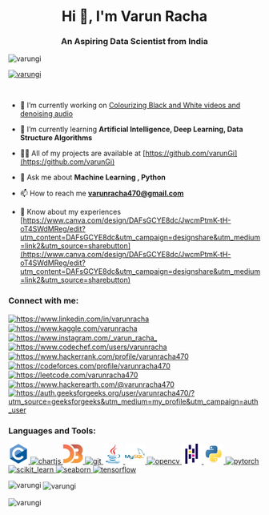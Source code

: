 <h1 align="center">Hi 👋, I'm Varun Racha</h1>
<h3 align="center">An Aspiring Data Scientist from India</h3>

<p align="left"> <img src="https://komarev.com/ghpvc/?username=varungi&label=Profile%20views&color=0e75b6&style=flat" alt="varungi" /> </p>

<p align="left"> <a href="https://github.com/ryo-ma/github-profile-trophy"><img src="https://github-profile-trophy.vercel.app/?username=varungi" alt="varungi" /></a> </p>

<p align="left"> <a href="https://twitter.com/" target="blank"><img src="https://img.shields.io/twitter/follow/?logo=twitter&style=for-the-badge" alt="" /></a> </p>

- 🔭 I’m currently working on [Colourizing Black and White videos and denoising audio](https://github.com/varunGi/Colourizing_Black_and_White_videos_and_denoising_audio)

- 🌱 I’m currently learning **Artificial Intelligence, Deep Learning, Data Structure Algorithms**

- 👨‍💻 All of my projects are available at [https://github.com/varunGi](https://github.com/varunGi)

- 💬 Ask me about **Machine Learning , Python**

- 📫 How to reach me **varunracha470@gmail.com**

- 📄 Know about my experiences [https://www.canva.com/design/DAFsGCYE8dc/JwcmPtmK-tH-oT4SWdMReg/edit?utm_content=DAFsGCYE8dc&utm_campaign=designshare&utm_medium=link2&utm_source=sharebutton](https://www.canva.com/design/DAFsGCYE8dc/JwcmPtmK-tH-oT4SWdMReg/edit?utm_content=DAFsGCYE8dc&utm_campaign=designshare&utm_medium=link2&utm_source=sharebutton)

<h3 align="left">Connect with me:</h3>
<p align="left">
<a href="https://linkedin.com/in/https://www.linkedin.com/in/varunracha" target="blank"><img align="center" src="https://raw.githubusercontent.com/rahuldkjain/github-profile-readme-generator/master/src/images/icons/Social/linked-in-alt.svg" alt="https://www.linkedin.com/in/varunracha" height="30" width="40" /></a>
<a href="https://kaggle.com/https://www.kaggle.com/varunracha" target="blank"><img align="center" src="https://raw.githubusercontent.com/rahuldkjain/github-profile-readme-generator/master/src/images/icons/Social/kaggle.svg" alt="https://www.kaggle.com/varunracha" height="30" width="40" /></a>
<a href="https://instagram.com/https://www.instagram.com/_varun_racha_" target="blank"><img align="center" src="https://raw.githubusercontent.com/rahuldkjain/github-profile-readme-generator/master/src/images/icons/Social/instagram.svg" alt="https://www.instagram.com/_varun_racha_" height="30" width="40" /></a>
<a href="https://www.codechef.com/users/https://www.codechef.com/users/varunracha" target="blank"><img align="center" src="https://cdn.jsdelivr.net/npm/simple-icons@3.1.0/icons/codechef.svg" alt="https://www.codechef.com/users/varunracha" height="30" width="40" /></a>
<a href="https://www.hackerrank.com/https://www.hackerrank.com/profile/varunracha470" target="blank"><img align="center" src="https://raw.githubusercontent.com/rahuldkjain/github-profile-readme-generator/master/src/images/icons/Social/hackerrank.svg" alt="https://www.hackerrank.com/profile/varunracha470" height="30" width="40" /></a>
<a href="https://codeforces.com/profile/https://codeforces.com/profile/varunracha470" target="blank"><img align="center" src="https://raw.githubusercontent.com/rahuldkjain/github-profile-readme-generator/master/src/images/icons/Social/codeforces.svg" alt="https://codeforces.com/profile/varunracha470" height="30" width="40" /></a>
<a href="https://www.leetcode.com/https://leetcode.com/varunracha470" target="blank"><img align="center" src="https://raw.githubusercontent.com/rahuldkjain/github-profile-readme-generator/master/src/images/icons/Social/leet-code.svg" alt="https://leetcode.com/varunracha470" height="30" width="40" /></a>
<a href="https://www.hackerearth.com/https://www.hackerearth.com/@varunracha470" target="blank"><img align="center" src="https://raw.githubusercontent.com/rahuldkjain/github-profile-readme-generator/master/src/images/icons/Social/hackerearth.svg" alt="https://www.hackerearth.com/@varunracha470" height="30" width="40" /></a>
<a href="https://auth.geeksforgeeks.org/user/https://auth.geeksforgeeks.org/user/varunracha470/?utm_source=geeksforgeeks&utm_medium=my_profile&utm_campaign=auth_user" target="blank"><img align="center" src="https://raw.githubusercontent.com/rahuldkjain/github-profile-readme-generator/master/src/images/icons/Social/geeks-for-geeks.svg" alt="https://auth.geeksforgeeks.org/user/varunracha470/?utm_source=geeksforgeeks&utm_medium=my_profile&utm_campaign=auth_user" height="30" width="40" /></a>
</p>

<h3 align="left">Languages and Tools:</h3>
<p align="left"> <a href="https://www.cprogramming.com/" target="_blank" rel="noreferrer"> <img src="https://raw.githubusercontent.com/devicons/devicon/master/icons/c/c-original.svg" alt="c" width="40" height="40"/> </a> <a href="https://www.chartjs.org" target="_blank" rel="noreferrer"> <img src="https://www.chartjs.org/media/logo-title.svg" alt="chartjs" width="40" height="40"/> </a> <a href="https://d3js.org/" target="_blank" rel="noreferrer"> <img src="https://raw.githubusercontent.com/devicons/devicon/master/icons/d3js/d3js-original.svg" alt="d3js" width="40" height="40"/> </a> <a href="https://git-scm.com/" target="_blank" rel="noreferrer"> <img src="https://www.vectorlogo.zone/logos/git-scm/git-scm-icon.svg" alt="git" width="40" height="40"/> </a> <a href="https://www.java.com" target="_blank" rel="noreferrer"> <img src="https://raw.githubusercontent.com/devicons/devicon/master/icons/java/java-original.svg" alt="java" width="40" height="40"/> </a> <a href="https://www.mysql.com/" target="_blank" rel="noreferrer"> <img src="https://raw.githubusercontent.com/devicons/devicon/master/icons/mysql/mysql-original-wordmark.svg" alt="mysql" width="40" height="40"/> </a> <a href="https://opencv.org/" target="_blank" rel="noreferrer"> <img src="https://www.vectorlogo.zone/logos/opencv/opencv-icon.svg" alt="opencv" width="40" height="40"/> </a> <a href="https://pandas.pydata.org/" target="_blank" rel="noreferrer"> <img src="https://raw.githubusercontent.com/devicons/devicon/2ae2a900d2f041da66e950e4d48052658d850630/icons/pandas/pandas-original.svg" alt="pandas" width="40" height="40"/> </a> <a href="https://www.python.org" target="_blank" rel="noreferrer"> <img src="https://raw.githubusercontent.com/devicons/devicon/master/icons/python/python-original.svg" alt="python" width="40" height="40"/> </a> <a href="https://pytorch.org/" target="_blank" rel="noreferrer"> <img src="https://www.vectorlogo.zone/logos/pytorch/pytorch-icon.svg" alt="pytorch" width="40" height="40"/> </a> <a href="https://scikit-learn.org/" target="_blank" rel="noreferrer"> <img src="https://upload.wikimedia.org/wikipedia/commons/0/05/Scikit_learn_logo_small.svg" alt="scikit_learn" width="40" height="40"/> </a> <a href="https://seaborn.pydata.org/" target="_blank" rel="noreferrer"> <img src="https://seaborn.pydata.org/_images/logo-mark-lightbg.svg" alt="seaborn" width="40" height="40"/> </a> <a href="https://www.tensorflow.org" target="_blank" rel="noreferrer"> <img src="https://www.vectorlogo.zone/logos/tensorflow/tensorflow-icon.svg" alt="tensorflow" width="40" height="40"/> </a> </p>

<p><img align="left" src="https://github-readme-stats.vercel.app/api/top-langs?username=varungi&show_icons=true&locale=en&layout=compact" alt="varungi" /></p>

<p>&nbsp;<img align="center" src="https://github-readme-stats.vercel.app/api?username=varungi&show_icons=true&locale=en" alt="varungi" /></p>

<p><img align="center" src="https://github-readme-streak-stats.herokuapp.com/?user=varungi&" alt="varungi" /></p>
